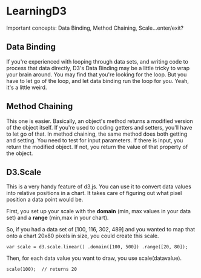 LearningD3
==========


Important concepts: Data Binding, Method Chaining, Scale...enter/exit?


Data Binding
------------

If you're experienced with looping through data sets, and writing code to process that data directly, D3's Data Binding may be a little tricky to wrap your brain around. You may find that you're looking for the loop. But you have to let go of the loop, and let data binding run the loop for you. Yeah, it's a little weird.



Method Chaining
---------------

This one is easier. Basically, an object's method returns a modified version of the object itself.  If you're used to coding getters and setters, you'll have to let go of that. In method chaining, the same method does both getting and setting. You need to test for input parameters. If there is input, you return the modified object. If not, you return the value of that property of the object. 


D3.Scale
---------
This is a very handy feature of d3.js. You can use it to convert data values into relative positions in a chart. It takes care of figuring out what pixel position a data point would be.

First, you set up your scale with the **domain** (min, max values in your data set) and a **range** (min,max in your chart). 

So, if you had a data set of [100, 116, 302, 489] and you wanted to map that onto a chart 20x80 pixels in size, you could create this scale.

`var scale = d3.scale.linear()
                    .domain([100, 500])
                    .range([20, 80]);`
                    
  
  
Then, for each data value you want to draw, you use scale(datavalue).

                    
`scale(100);  // returns 20`





